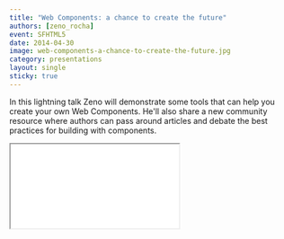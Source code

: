 ```yaml
---
title: "Web Components: a chance to create the future"
authors: [zeno_rocha]
event: SFHTML5
date: 2014-04-30
image: web-components-a-chance-to-create-the-future.jpg
category: presentations
layout: single
sticky: true
---
```


In this lightning talk Zeno will demonstrate some tools that can help you
create your own Web Components. He'll also share a new community resource where
authors can pass around articles and debate the best practices for building with
components.

<!-- Read more -->

<div class="video-wrap">
    <iframe src="//www.youtube.com/embed/JUzjr1bIRUg"></iframe>
</div>

<script async class="speakerdeck-embed" data-id="6b7ef470b2e40131083f6ac252c60ef6" data-ratio="1.33333333333333" src="//speakerdeck.com/assets/embed.js"></script>
